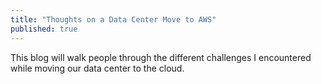 ```yaml
---
title: "Thoughts on a Data Center Move to AWS"
published: true
---
```


This blog will walk people through the different challenges I encountered while moving our data center to the cloud.
